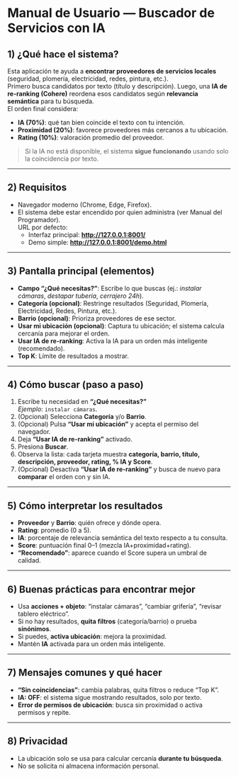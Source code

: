 # Manual de Usuario — Buscador de Servicios con IA

## 1) ¿Qué hace el sistema?
Esta aplicación te ayuda a **encontrar proveedores de servicios locales** (seguridad, plomería, electricidad, redes, pintura, etc.).  
Primero busca candidatos por texto (título y descripción). Luego, una **IA de re-ranking (Cohere)** reordena esos candidatos según **relevancia semántica** para tu búsqueda.  
El orden final considera:
- **IA (70%)**: qué tan bien coincide el texto con tu intención.
- **Proximidad (20%)**: favorece proveedores más cercanos a tu ubicación.
- **Rating (10%)**: valoración promedio del proveedor.

> Si la IA no está disponible, el sistema **sigue funcionando** usando solo la coincidencia por texto.

---

## 2) Requisitos
- Navegador moderno (Chrome, Edge, Firefox).
- El sistema debe estar encendido por quien administra (ver Manual del Programador).  
  URL por defecto:
  - Interfaz principal: **http://127.0.0.1:8001/**
  - Demo simple: **http://127.0.0.1:8001/demo.html**

---

## 3) Pantalla principal (elementos)
- **Campo “¿Qué necesitas?”**: Escribe lo que buscas (ej.: *instalar cámaras*, *destapar tubería*, *cerrajero 24h*).
- **Categoría (opcional)**: Restringe resultados (Seguridad, Plomería, Electricidad, Redes, Pintura, etc.).
- **Barrio (opcional)**: Prioriza proveedores de ese sector.
- **Usar mi ubicación (opcional)**: Captura tu ubicación; el sistema calcula cercanía para mejorar el orden.
- **Usar IA de re-ranking**: Activa la IA para un orden más inteligente (recomendado).
- **Top K**: Límite de resultados a mostrar.

---

## 4) Cómo buscar (paso a paso)
1. Escribe tu necesidad en **“¿Qué necesitas?”**  
   *Ejemplo*: `instalar cámaras`.
2. (Opcional) Selecciona **Categoría** y/o **Barrio**.
3. (Opcional) Pulsa **“Usar mi ubicación”** y acepta el permiso del navegador.
4. Deja **“Usar IA de re-ranking”** activado.
5. Presiona **Buscar**.
6. Observa la lista: cada tarjeta muestra **categoría, barrio, título, descripción, proveedor, rating, % IA y Score**.
7. (Opcional) Desactiva **“Usar IA de re-ranking”** y busca de nuevo para **comparar** el orden con y sin IA.

---

## 5) Cómo interpretar los resultados
- **Proveedor** y **Barrio**: quién ofrece y dónde opera.
- **Rating**: promedio (0 a 5).  
- **IA**: porcentaje de relevancia semántica del texto respecto a tu consulta.
- **Score**: puntuación final 0–1 (mezcla IA+proximidad+rating).  
- **“Recomendado”**: aparece cuando el Score supera un umbral de calidad.

---

## 6) Buenas prácticas para encontrar mejor
- Usa **acciones + objeto**: “instalar cámaras”, “cambiar grifería”, “revisar tablero eléctrico”.
- Si no hay resultados, **quita filtros** (categoría/barrio) o prueba **sinónimos**.
- Si puedes, **activa ubicación**: mejora la proximidad.
- Mantén **IA** activada para un orden más inteligente.

---

## 7) Mensajes comunes y qué hacer
- **“Sin coincidencias”**: cambia palabras, quita filtros o reduce “Top K”.
- **IA: OFF**: el sistema sigue mostrando resultados, solo por texto.
- **Error de permisos de ubicación**: busca sin proximidad o activa permisos y repite.

---

## 8) Privacidad
- La ubicación solo se usa para calcular cercanía **durante tu búsqueda**.  
- No se solicita ni almacena información personal.

